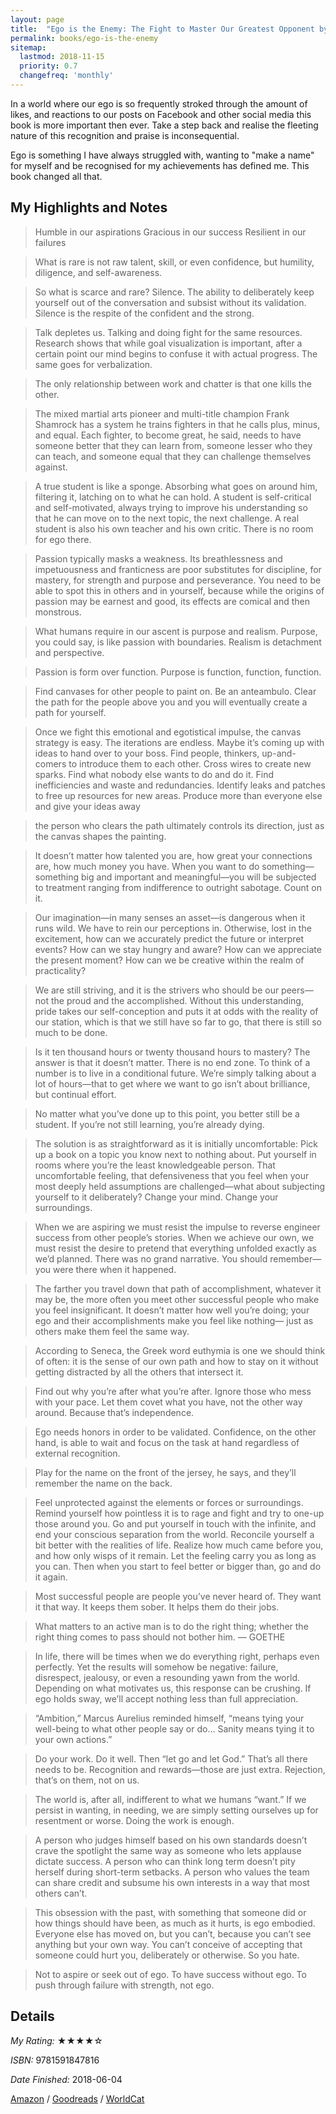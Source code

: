 ```yaml
---
layout: page
title:  "Ego is the Enemy: The Fight to Master Our Greatest Opponent by Ryan Holiday"
permalink: books/ego-is-the-enemy
sitemap:
  lastmod: 2018-11-15
  priority: 0.7
  changefreq: 'monthly'
---
```

In a world where our ego is so frequently stroked through the amount of likes, and reactions to our posts on Facebook and other social media this book is more important then ever. Take a step back and realise the fleeting nature of this recognition and praise is inconsequential.

Ego is something I have always struggled with, wanting to "make a name" for myself and be recognised for my achievements has defined me. This book changed all that.

## My Highlights and Notes
>Humble in our aspirations
>Gracious in our success
>Resilient in our failures

>What is rare is not raw talent, skill, or even confidence, but humility, diligence, and self-awareness.

>So what is scarce and rare? Silence. The ability to deliberately keep yourself out of the conversation and subsist without its validation. Silence is the respite of the confident and the strong.

>Talk depletes us. Talking and doing fight for the same resources. Research shows that while goal visualization is important, after a certain point our mind begins to confuse it with actual progress. The same goes for verbalization.

>The only relationship between work and chatter is that one kills the other.

>The mixed martial arts pioneer and multi-title champion Frank Shamrock has a system he trains fighters in that he calls plus, minus, and equal. Each fighter, to become great, he said, needs to have someone better that they can learn from, someone lesser who they can teach, and someone equal that they can challenge themselves against.

>A true student is like a sponge. Absorbing what goes on around him, filtering it, latching on to what he can hold. A student is self-critical and self-motivated, always trying to improve his understanding so that he can move on to the next topic, the next challenge. A real student is also his own teacher and his own critic. There is no room for ego there.

>Passion typically masks a weakness. Its breathlessness and impetuousness and franticness are poor substitutes for discipline, for mastery, for strength and purpose and perseverance. You need to be able to spot this in others and in yourself, because while the origins of passion may be earnest and good, its effects are comical and then monstrous.

>What humans require in our ascent is purpose and realism. Purpose, you could say, is like passion with boundaries. Realism is detachment and perspective.

>Passion is form over function. Purpose is function, function, function.

>Find canvases for other people to paint on. Be an anteambulo. Clear the path for the people above you and you will eventually create a path for yourself.

>Once we fight this emotional and egotistical impulse, the canvas strategy is easy. The iterations are endless. Maybe it’s coming up with ideas to hand over to your boss. Find people, thinkers, up-and-comers to introduce them to each other. Cross wires to create new sparks. Find what nobody else wants to do and do it. Find inefficiencies and waste and redundancies. Identify leaks and patches to free up resources for new areas. Produce more than everyone else and give your ideas away

>the person who clears the path ultimately controls its direction, just as the canvas shapes the painting.

>It doesn’t matter how talented you are, how great your connections are, how much money you have. When you want to do something—something big and important and meaningful—you will be subjected to treatment ranging from indifference to outright sabotage. Count on it.

>Our imagination—in many senses an asset—is dangerous when it runs wild. We have to rein our perceptions in. Otherwise, lost in the excitement, how can we accurately predict the future or interpret events? How can we stay hungry and aware? How can we appreciate the present moment? How can we be creative within the realm of practicality?

>We are still striving, and it is the strivers who should be our peers—not the proud and the accomplished. Without this understanding, pride takes our self-conception and puts it at odds with the reality of our station, which is that we still have so far to go, that there is still so much to be done.

>Is it ten thousand hours or twenty thousand hours to mastery? The answer is that it doesn’t matter. There is no end zone. To think of a number is to live in a conditional future. We’re simply talking about a lot of hours—that to get where we want to go isn’t about brilliance, but continual effort.

>No matter what you’ve done up to this point, you better still be a student. If you’re not still learning, you’re already dying.

>The solution is as straightforward as it is initially uncomfortable: Pick up a book on a topic you know next to nothing about. Put yourself in rooms where you’re the least knowledgeable person. That uncomfortable feeling, that defensiveness that you feel when your most deeply held assumptions are challenged—what about subjecting yourself to it deliberately? Change your mind. Change your surroundings.

>When we are aspiring we must resist the impulse to reverse engineer success from other people’s stories. When we achieve our own, we must resist the desire to pretend that everything unfolded exactly as we’d planned. There was no grand narrative. You should remember—you were there when it happened.

>The farther you travel down that path of accomplishment, whatever it may be, the more often you meet other successful people who make you feel insignificant. It doesn’t matter how well you’re doing; your ego and their accomplishments make you feel like nothing— just as others make them feel the same way.

>According to Seneca, the Greek word euthymia is one we should think of often: it is the sense of our own path and how to stay on it without getting distracted by all the others that intersect it.

>Find out why you’re after what you’re after. Ignore those who mess with your pace. Let them covet what you have, not the other way around. Because that’s independence.

>Ego needs honors in order to be validated. Confidence, on the other hand, is able to wait and focus on the task at hand regardless of external recognition.

>Play for the name on the front of the jersey, he says, and they’ll remember the name on the back.

>Feel unprotected against the elements or forces or surroundings. Remind yourself how pointless it is to rage and fight and try to one-up those around you. Go and put yourself in touch with the infinite, and end your conscious separation from the world. Reconcile yourself a bit better with the realities of life. Realize how much came before you, and how only wisps of it remain. Let the feeling carry you as long as you can. Then when you start to feel better or bigger than, go and do it again.

>Most successful people are people you’ve never heard of. They want it that way. It keeps them sober. It helps them do their jobs.

>What matters to an active man is to do the right thing; whether the right thing comes to pass should not bother him. — GOETHE

>In life, there will be times when we do everything right, perhaps even perfectly. Yet the results will somehow be negative: failure, disrespect, jealousy, or even a resounding yawn from the world. Depending on what motivates us, this response can be crushing. If ego holds sway, we’ll accept nothing less than full appreciation.

>“Ambition,” Marcus Aurelius reminded himself, “means tying your well-being to what other people say or do… Sanity means tying it to your own actions.”

>Do your work. Do it well. Then “let go and let God.” That’s all there needs to be. Recognition and rewards—those are just extra. Rejection, that’s on them, not on us.

>The world is, after all, indifferent to what we humans “want.” If we persist in wanting, in needing, we are simply setting ourselves up for resentment or worse. Doing the work is enough.

>A person who judges himself based on his own standards doesn’t crave the spotlight the same way as someone who lets applause dictate success. A person who can think long term doesn’t pity herself during short-term setbacks. A person who values the team can share credit and subsume his own interests in a way that most others can’t.

>This obsession with the past, with something that someone did or how things should have been, as much as it hurts, is ego embodied. Everyone else has moved on, but you can’t, because you can’t see anything but your own way. You can’t conceive of accepting that someone could hurt you, deliberately or otherwise. So you hate.

>Not to aspire or seek out of ego. To have success without ego. To push through failure with strength, not ego.

## Details

*My Rating:* ★★★★☆

*ISBN:* 9781591847816

*Date Finished:* 2018-06-04

[Amazon](https://www.amazon.com/dp/1591847818) / [Goodreads](https://www.goodreads.com/book/show/30256654) / [WorldCat](http://www.worldcat.org/oclc/1051774893)
